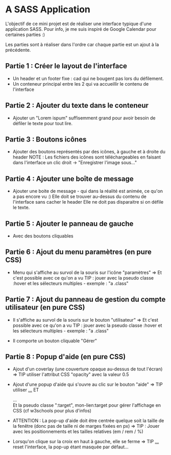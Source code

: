# A SASS Application

L'objectif de ce mini projet est de réaliser une interface typique d'une application SASS.
Pour info, je me suis inspiré de Google Calendar pour certaines parties :)

Les parties sont à réaliser dans l'ordre car chaque partie est un ajout à la précédente.

## Partie 1 : Créer le layout de l'interface
- Un header et un footer fixe : cad qui ne bougent pas lors du défilement.
- Un conteneur principal entre les 2 qui va accueillir le contenu de l'interface

## Partie 2 : Ajouter du texte dans le conteneur
- Ajouter un "Lorem ispum" suffisemment grand pour avoir besoin de défiler le texte pour tout lire.

## Partie 3 : Boutons icônes
- Ajouter des boutons représentés par des icônes, à gauche et à droite du header
NOTE : Les fichiers des icônes sont téléchargeables en faisant
dans l'interface un clic droit -> "Enregistrer l'image sous..."

## Partie 4 : Ajouter une boîte de message
- Ajouter une boite de message - qui dans la réalité est animée, ce qu'on a pas encore vu :)
Elle doit se trouver au-dessus du contenu de l'interface sans cacher le header
Elle ne doit pas disparaitre si on défile le texte.

## Partie 5 : Ajouter le panneau de gauche
- Avec des boutons cliquables

## Partie 6 : Ajout du menu paramètres (en pure CSS)
- Menu qui s'affiche au survol de la souris sur l'icône "paramètres"
=> Et c'est possible avec ce qu'on a vu
TIP : jouer avec la pseudo classe :hover et les sélecteurs multiples - exemple : "a .class"

## Partie 7 : Ajout du panneau de gestion du compte utilisateur (en pure CSS)
- Il s'affiche au survol de la souris sur le bouton "utilisateur"
=> Et c'est possible avec ce qu'on a vu
TIP : jouer avec la pseudo classe :hover et les sélecteurs multiples - exemple : "a .class"

- Il comporte un bouton cliquable "Gérer"

## Partie 8 : Popup d'aide (en pure CSS)
- Ajout d'un coverlay (une couverture opaque au-dessus de tout l'écran)
=> TIP utiliser l'attribut CSS "opacity" avec la valeur 0.5

- Ajout d'une popup d'aide qui s'ouvre au clic sur le bouton "aide"
=> TIP utiliser <a href="#mon-lien">...</a> ET <div id="mon-lien">...</div>
Et la pseudo classe ":target", mon-lien:target pour gérer l'affichage en CSS (cf w3schools pour plus d'infos)

- ATTENTION : La pop-up d'aide doit être centrée quelque soit la taille de la fenêtre
(donc pas de taille ni de marges fixées en px)
=> TIP : Jouer avec les positionnements et les tailles relatives (em / rem / %)

- Lorsqu'on clique sur la croix en haut à gauche, elle se ferme
=> TIP <a href="#">...</a> reset l'interface, la pop-up étant masquée par défaut...
